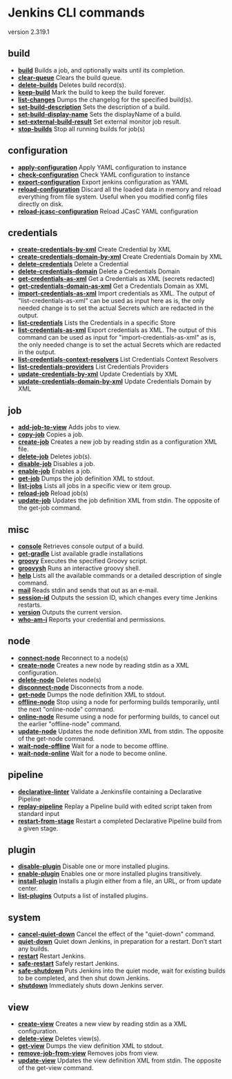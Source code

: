 # Jenkins CLI commands

version 2.319.1

<style>
a {
	font-weight: bold;
}
</style>
## build
- [build](http://ubuntu-devel:8080/cli/command/build)
        Builds a job, and optionally waits until its completion.
- [clear-queue](http://ubuntu-devel:8080/cli/command/clear-queue)
        Clears the build queue.
- [delete-builds](http://ubuntu-devel:8080/cli/command/delete-builds)
        Deletes build record(s).
- [keep-build](http://ubuntu-devel:8080/cli/command/keep-build)
        Mark the build to keep the build forever.
- [list-changes](http://ubuntu-devel:8080/cli/command/list-changes)
        Dumps the changelog for the specified build(s).
- [set-build-description](http://ubuntu-devel:8080/cli/command/set-build-description)
        Sets the description of a build.
- [set-build-display-name](http://ubuntu-devel:8080/cli/command/set-build-display-name)
        Sets the displayName of a build.
- [set-external-build-result](http://ubuntu-devel:8080/cli/command/set-external-build-result)
        Set external monitor job result.
- [stop-builds](http://ubuntu-devel:8080/cli/command/stop-builds)
        Stop all running builds for job(s)
## configuration
- [apply-configuration](http://ubuntu-devel:8080/cli/command/apply-configuration)
        Apply YAML configuration to instance
- [check-configuration](http://ubuntu-devel:8080/cli/command/check-configuration)
        Check YAML configuration to instance
- [export-configuration](http://ubuntu-devel:8080/cli/command/export-configuration)
        Export jenkins configuration as YAML
- [reload-configuration](http://ubuntu-devel:8080/cli/command/reload-configuration)
        Discard all the loaded data in memory and reload everything from file system. Useful when you modified config files directly on disk.
- [reload-jcasc-configuration](http://ubuntu-devel:8080/cli/command/reload-jcasc-configuration)
        Reload JCasC YAML configuration
## credentials
- [create-credentials-by-xml](http://ubuntu-devel:8080/cli/command/create-credentials-by-xml)
        Create Credential by XML
- [create-credentials-domain-by-xml](http://ubuntu-devel:8080/cli/command/create-credentials-domain-by-xml)
        Create Credentials Domain by XML
- [delete-credentials](http://ubuntu-devel:8080/cli/command/delete-credentials)
        Delete a Credential
- [delete-credentials-domain](http://ubuntu-devel:8080/cli/command/delete-credentials-domain)
        Delete a Credentials Domain
- [get-credentials-as-xml](http://ubuntu-devel:8080/cli/command/get-credentials-as-xml)
        Get a Credentials as XML (secrets redacted)
- [get-credentials-domain-as-xml](http://ubuntu-devel:8080/cli/command/get-credentials-domain-as-xml)
        Get a Credentials Domain as XML
- [import-credentials-as-xml](http://ubuntu-devel:8080/cli/command/import-credentials-as-xml)
        Import credentials as XML. The output of "list-credentials-as-xml" can be used as input here as is, the only needed change is to set the actual Secrets which are redacted in the output.
- [list-credentials](http://ubuntu-devel:8080/cli/command/list-credentials)
        Lists the Credentials in a specific Store
- [list-credentials-as-xml](http://ubuntu-devel:8080/cli/command/list-credentials-as-xml)
        Export credentials as XML. The output of this command can be used as input for "import-credentials-as-xml" as is, the only needed change is to set the actual Secrets which are redacted in the output.
- [list-credentials-context-resolvers](http://ubuntu-devel:8080/cli/command/list-credentials-context-resolvers)
        List Credentials Context Resolvers
- [list-credentials-providers](http://ubuntu-devel:8080/cli/command/list-credentials-providers)
        List Credentials Providers
- [update-credentials-by-xml](http://ubuntu-devel:8080/cli/command/update-credentials-by-xml)
        Update Credentials by XML
- [update-credentials-domain-by-xml](http://ubuntu-devel:8080/cli/command/update-credentials-domain-by-xml)
        Update Credentials Domain by XML
## job
- [add-job-to-view](http://ubuntu-devel:8080/cli/command/add-job-to-view)
        Adds jobs to view.
- [copy-job](http://ubuntu-devel:8080/cli/command/copy-job)
        Copies a job.
- [create-job](http://ubuntu-devel:8080/cli/command/create-job)
        Creates a new job by reading stdin as a configuration XML file.
- [delete-job](http://ubuntu-devel:8080/cli/command/delete-job)
        Deletes job(s).
- [disable-job](http://ubuntu-devel:8080/cli/command/disable-job)
        Disables a job.
- [enable-job](http://ubuntu-devel:8080/cli/command/enable-job)
        Enables a job.
- [get-job](http://ubuntu-devel:8080/cli/command/get-job)
        Dumps the job definition XML to stdout.
- [list-jobs](http://ubuntu-devel:8080/cli/command/list-jobs)
        Lists all jobs in a specific view or item group.
- [reload-job](http://ubuntu-devel:8080/cli/command/reload-job)
        Reload job(s)
- [update-job](http://ubuntu-devel:8080/cli/command/update-job)
        Updates the job definition XML from stdin. The opposite of the get-job command.
## misc
- [console](http://ubuntu-devel:8080/cli/command/console)
        Retrieves console output of a build.
- [get-gradle](http://ubuntu-devel:8080/cli/command/get-gradle)
        List available gradle installations
- [groovy](http://ubuntu-devel:8080/cli/command/groovy)
        Executes the specified Groovy script. 
- [groovysh](http://ubuntu-devel:8080/cli/command/groovysh)
        Runs an interactive groovy shell.
- [help](http://ubuntu-devel:8080/cli/command/help)
        Lists all the available commands or a detailed description of single command.
- [mail](http://ubuntu-devel:8080/cli/command/mail)
        Reads stdin and sends that out as an e-mail.
- [session-id](http://ubuntu-devel:8080/cli/command/session-id)
        Outputs the session ID, which changes every time Jenkins restarts.
- [version](http://ubuntu-devel:8080/cli/command/version)
        Outputs the current version.
- [who-am-i](http://ubuntu-devel:8080/cli/command/who-am-i)
        Reports your credential and permissions.
## node
- [connect-node](http://ubuntu-devel:8080/cli/command/connect-node)
        Reconnect to a node(s)
- [create-node](http://ubuntu-devel:8080/cli/command/create-node)
        Creates a new node by reading stdin as a XML configuration.
- [delete-node](http://ubuntu-devel:8080/cli/command/delete-node)
        Deletes node(s)
- [disconnect-node](http://ubuntu-devel:8080/cli/command/disconnect-node)
        Disconnects from a node.
- [get-node](http://ubuntu-devel:8080/cli/command/get-node)
        Dumps the node definition XML to stdout.
- [offline-node](http://ubuntu-devel:8080/cli/command/offline-node)
        Stop using a node for performing builds temporarily, until the next "online-node" command.
- [online-node](http://ubuntu-devel:8080/cli/command/online-node)
        Resume using a node for performing builds, to cancel out the earlier "offline-node" command.
- [update-node](http://ubuntu-devel:8080/cli/command/update-node)
        Updates the node definition XML from stdin. The opposite of the get-node command.
- [wait-node-offline](http://ubuntu-devel:8080/cli/command/wait-node-offline)
        Wait for a node to become offline.
- [wait-node-online](http://ubuntu-devel:8080/cli/command/wait-node-online)
        Wait for a node to become online.
## pipeline
- [declarative-linter](http://ubuntu-devel:8080/cli/command/declarative-linter)
        Validate a Jenkinsfile containing a Declarative Pipeline
- [replay-pipeline](http://ubuntu-devel:8080/cli/command/replay-pipeline)
        Replay a Pipeline build with edited script taken from standard input
- [restart-from-stage](http://ubuntu-devel:8080/cli/command/restart-from-stage)
        Restart a completed Declarative Pipeline build from a given stage.
## plugin
- [disable-plugin](http://ubuntu-devel:8080/cli/command/disable-plugin)
        Disable one or more installed plugins.
- [enable-plugin](http://ubuntu-devel:8080/cli/command/enable-plugin)
        Enables one or more installed plugins transitively.
- [install-plugin](http://ubuntu-devel:8080/cli/command/install-plugin)
        Installs a plugin either from a file, an URL, or from update center. 
- [list-plugins](http://ubuntu-devel:8080/cli/command/list-plugins)
        Outputs a list of installed plugins.
## system
- [cancel-quiet-down](http://ubuntu-devel:8080/cli/command/cancel-quiet-down)
        Cancel the effect of the "quiet-down" command.
- [quiet-down](http://ubuntu-devel:8080/cli/command/quiet-down)
        Quiet down Jenkins, in preparation for a restart. Don’t start any builds.
- [restart](http://ubuntu-devel:8080/cli/command/restart)
        Restart Jenkins.
- [safe-restart](http://ubuntu-devel:8080/cli/command/safe-restart)
        Safely restart Jenkins.
- [safe-shutdown](http://ubuntu-devel:8080/cli/command/safe-shutdown)
        Puts Jenkins into the quiet mode, wait for existing builds to be completed, and then shut down Jenkins.
- [shutdown](http://ubuntu-devel:8080/cli/command/shutdown)
        Immediately shuts down Jenkins server.
## view
- [create-view](http://ubuntu-devel:8080/cli/command/create-view)
        Creates a new view by reading stdin as a XML configuration.
- [delete-view](http://ubuntu-devel:8080/cli/command/delete-view)
        Deletes view(s).
- [get-view](http://ubuntu-devel:8080/cli/command/get-view)
        Dumps the view definition XML to stdout.
- [remove-job-from-view](http://ubuntu-devel:8080/cli/command/remove-job-from-view)
        Removes jobs from view.
- [update-view](http://ubuntu-devel:8080/cli/command/update-view)
        Updates the view definition XML from stdin. The opposite of the get-view command.
